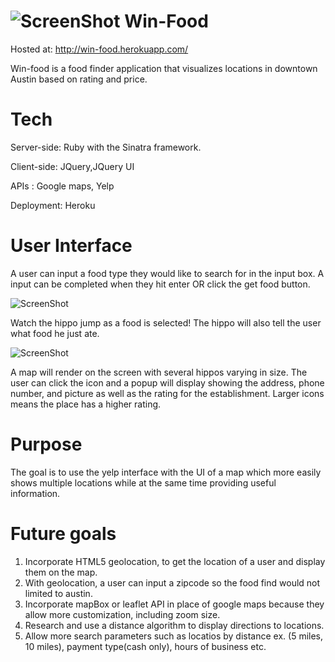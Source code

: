 ![ScreenShot](https://raw.githubusercontent.com/hasmany/winfood/Screenshots/Screenshots/hippo.png) Win-Food
===

Hosted at: <http://win-food.herokuapp.com/>

Win-food is a food finder application that visualizes locations in downtown Austin based on rating and price.

Tech
===

Server-side: Ruby with the Sinatra framework.

Client-side: JQuery,JQuery UI

APIs : Google maps, Yelp

Deployment: Heroku

User Interface
===

A user can input a food type they would like to search for in the input box. A input can be completed when they hit enter OR
click the get food button.

![ScreenShot](https://raw.githubusercontent.com/hasmany/winfood/Screenshots/Screenshots/buttonBefore.png)

Watch the hippo jump as a food is selected! The hippo will also tell the user what food he just ate.

![ScreenShot](https://raw.githubusercontent.com/hasmany/winfood/Screenshots/Screenshots/buttonAfter.png)

A map will render on the screen with several hippos varying in size. The user can click the icon and a popup will display
showing the address, phone number, and picture as well as the rating for the establishment. Larger icons means the place has a higher rating.

Purpose
===

The goal is to use the yelp interface with the UI of a map which more easily shows multiple locations while at the same time providing useful information.

Future goals
===

1. Incorporate HTML5 geolocation, to get the location of a user and display them on the map.
2. With geolocation, a user can input a zipcode so the food find would not limited to austin.
3. Incorporate mapBox or leaflet API in place of google maps because they allow more customization, including zoom size.
4. Research and use a distance algorithm to display directions to locations.
5. Allow more search parameters such as locatios by distance ex. (5 miles, 10 miles), payment type(cash only), hours of business etc.


